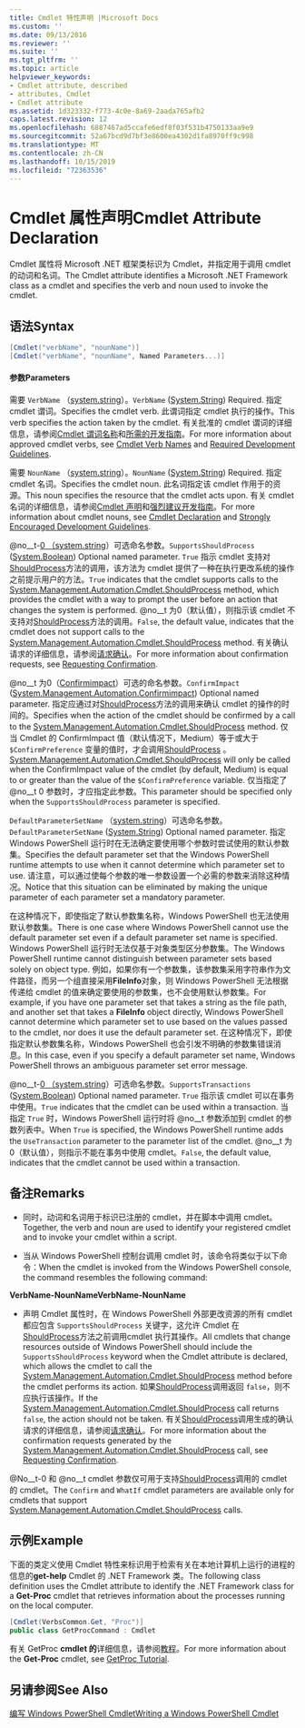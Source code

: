 ```yaml
---
title: Cmdlet 特性声明 |Microsoft Docs
ms.custom: ''
ms.date: 09/13/2016
ms.reviewer: ''
ms.suite: ''
ms.tgt_pltfrm: ''
ms.topic: article
helpviewer_keywords:
- Cmdlet attribute, described
- attributes, Cmdlet
- Cmdlet attribute
ms.assetid: 1d323332-f773-4c0e-8a69-2aada765afb2
caps.latest.revision: 12
ms.openlocfilehash: 6887467ad5ccafe6edf8f03f531b4750133aa9e9
ms.sourcegitcommit: 52a67bcd9d7bf3e8600ea4302d1fa8970ff9c998
ms.translationtype: MT
ms.contentlocale: zh-CN
ms.lasthandoff: 10/15/2019
ms.locfileid: "72363536"
---
```

# <a name="cmdlet-attribute-declaration"></a><span data-ttu-id="a5a3d-102">Cmdlet 属性声明</span><span class="sxs-lookup"><span data-stu-id="a5a3d-102">Cmdlet Attribute Declaration</span></span>

<span data-ttu-id="a5a3d-103">Cmdlet 属性将 Microsoft .NET 框架类标识为 Cmdlet，并指定用于调用 cmdlet 的动词和名词。</span><span class="sxs-lookup"><span data-stu-id="a5a3d-103">The Cmdlet attribute identifies a Microsoft .NET Framework class as a cmdlet and specifies the verb and noun used to invoke the cmdlet.</span></span>

## <a name="syntax"></a><span data-ttu-id="a5a3d-104">语法</span><span class="sxs-lookup"><span data-stu-id="a5a3d-104">Syntax</span></span>

```csharp
[Cmdlet("verbName", "nounName")]
[Cmdlet("verbName", "nounName", Named Parameters...)]
```

#### <a name="parameters"></a><span data-ttu-id="a5a3d-105">参数</span><span class="sxs-lookup"><span data-stu-id="a5a3d-105">Parameters</span></span>

<span data-ttu-id="a5a3d-106">需要 `VerbName` （[system.string](/dotnet/api/System.String)）。</span><span class="sxs-lookup"><span data-stu-id="a5a3d-106">`VerbName` ([System.String](/dotnet/api/System.String)) Required.</span></span> <span data-ttu-id="a5a3d-107">指定 cmdlet 谓词。</span><span class="sxs-lookup"><span data-stu-id="a5a3d-107">Specifies the cmdlet verb.</span></span> <span data-ttu-id="a5a3d-108">此谓词指定 cmdlet 执行的操作。</span><span class="sxs-lookup"><span data-stu-id="a5a3d-108">This verb specifies the action taken by the cmdlet.</span></span> <span data-ttu-id="a5a3d-109">有关批准的 cmdlet 谓词的详细信息，请参阅[Cmdlet 谓词名称](./approved-verbs-for-windows-powershell-commands.md)和[所需的开发指南](./required-development-guidelines.md)。</span><span class="sxs-lookup"><span data-stu-id="a5a3d-109">For more information about approved cmdlet verbs, see [Cmdlet Verb Names](./approved-verbs-for-windows-powershell-commands.md) and [Required Development Guidelines](./required-development-guidelines.md).</span></span>

<span data-ttu-id="a5a3d-110">需要 `NounName` （[system.string](/dotnet/api/System.String)）。</span><span class="sxs-lookup"><span data-stu-id="a5a3d-110">`NounName` ([System.String](/dotnet/api/System.String)) Required.</span></span> <span data-ttu-id="a5a3d-111">指定 cmdlet 名词。</span><span class="sxs-lookup"><span data-stu-id="a5a3d-111">Specifies the cmdlet noun.</span></span> <span data-ttu-id="a5a3d-112">此名词指定该 cmdlet 作用于的资源。</span><span class="sxs-lookup"><span data-stu-id="a5a3d-112">This noun specifies the resource that the cmdlet acts upon.</span></span> <span data-ttu-id="a5a3d-113">有关 cmdlet 名词的详细信息，请参阅[Cmdlet 声明](./cmdlet-class-declaration.md)和[强烈建议开发指南](./strongly-encouraged-development-guidelines.md)。</span><span class="sxs-lookup"><span data-stu-id="a5a3d-113">For more information about cmdlet nouns, see [Cmdlet Declaration](./cmdlet-class-declaration.md) and [Strongly Encouraged Development Guidelines](./strongly-encouraged-development-guidelines.md).</span></span>

<span data-ttu-id="a5a3d-114">@no__t-[0 （system.string](/dotnet/api/System.Boolean)）可选命名参数。</span><span class="sxs-lookup"><span data-stu-id="a5a3d-114">`SupportsShouldProcess` ([System.Boolean](/dotnet/api/System.Boolean)) Optional named parameter.</span></span> <span data-ttu-id="a5a3d-115">`True` 指示 cmdlet 支持对[ShouldProcess](/dotnet/api/System.Management.Automation.Cmdlet.ShouldProcess)方法的调用，该方法为 cmdlet 提供了一种在执行更改系统的操作之前提示用户的方法。</span><span class="sxs-lookup"><span data-stu-id="a5a3d-115">`True` indicates that the cmdlet supports calls to the [System.Management.Automation.Cmdlet.ShouldProcess](/dotnet/api/System.Management.Automation.Cmdlet.ShouldProcess) method, which provides the cmdlet with a way to prompt the user before an action that changes the system is performed.</span></span> <span data-ttu-id="a5a3d-116">@no__t 为0（默认值），则指示该 cmdlet 不支持对[ShouldProcess](/dotnet/api/System.Management.Automation.Cmdlet.ShouldProcess)方法的调用。</span><span class="sxs-lookup"><span data-stu-id="a5a3d-116">`False`, the default value, indicates that the cmdlet does not support calls to the [System.Management.Automation.Cmdlet.ShouldProcess](/dotnet/api/System.Management.Automation.Cmdlet.ShouldProcess) method.</span></span> <span data-ttu-id="a5a3d-117">有关确认请求的详细信息，请参阅[请求确认](./requesting-confirmation-from-cmdlets.md)。</span><span class="sxs-lookup"><span data-stu-id="a5a3d-117">For more information about confirmation requests, see [Requesting Confirmation](./requesting-confirmation-from-cmdlets.md).</span></span>

<span data-ttu-id="a5a3d-118">@no__t 为0（[Confirmimpact](/dotnet/api/System.Management.Automation.ConfirmImpact)）可选的命名参数。</span><span class="sxs-lookup"><span data-stu-id="a5a3d-118">`ConfirmImpact` ([System.Management.Automation.Confirmimpact](/dotnet/api/System.Management.Automation.ConfirmImpact)) Optional named parameter.</span></span> <span data-ttu-id="a5a3d-119">指定应通过对[ShouldProcess](/dotnet/api/System.Management.Automation.Cmdlet.ShouldProcess)方法的调用来确认 cmdlet 的操作的时间的。</span><span class="sxs-lookup"><span data-stu-id="a5a3d-119">Specifies when the action of the cmdlet should be confirmed by a call to the [System.Management.Automation.Cmdlet.ShouldProcess](/dotnet/api/System.Management.Automation.Cmdlet.ShouldProcess) method.</span></span> <span data-ttu-id="a5a3d-120">仅当 Cmdlet 的 ConfirmImpact 值（默认情况下，Medium）等于或大于 `$ConfirmPreference` 变量的值时，才会调用[ShouldProcess](/dotnet/api/System.Management.Automation.Cmdlet.ShouldProcess) 。</span><span class="sxs-lookup"><span data-stu-id="a5a3d-120">[System.Management.Automation.Cmdlet.ShouldProcess](/dotnet/api/System.Management.Automation.Cmdlet.ShouldProcess) will only be called when the ConfirmImpact value of the cmdlet (by default, Medium) is equal to or greater than the value of the `$ConfirmPreference` variable.</span></span> <span data-ttu-id="a5a3d-121">仅当指定了 @no__t 0 参数时，才应指定此参数。</span><span class="sxs-lookup"><span data-stu-id="a5a3d-121">This parameter should be specified only when the `SupportsShouldProcess` parameter is specified.</span></span>

<span data-ttu-id="a5a3d-122">`DefaultParameterSetName` （[system.string](/dotnet/api/System.String)）可选命名参数。</span><span class="sxs-lookup"><span data-stu-id="a5a3d-122">`DefaultParameterSetName` ([System.String](/dotnet/api/System.String)) Optional named parameter.</span></span> <span data-ttu-id="a5a3d-123">指定 Windows PowerShell 运行时在无法确定要使用哪个参数时尝试使用的默认参数集。</span><span class="sxs-lookup"><span data-stu-id="a5a3d-123">Specifies the default parameter set that the Windows PowerShell runtime attempts to use when it cannot determine which parameter set to use.</span></span> <span data-ttu-id="a5a3d-124">请注意，可以通过使每个参数的唯一参数设置一个必需的参数来消除这种情况。</span><span class="sxs-lookup"><span data-stu-id="a5a3d-124">Notice that this situation can be eliminated by making the unique parameter of each parameter set a mandatory parameter.</span></span>

<span data-ttu-id="a5a3d-125">在这种情况下，即使指定了默认参数集名称，Windows PowerShell 也无法使用默认参数集。</span><span class="sxs-lookup"><span data-stu-id="a5a3d-125">There is one case where Windows PowerShell cannot use the default parameter set even if a default parameter set name is specified.</span></span> <span data-ttu-id="a5a3d-126">Windows PowerShell 运行时无法仅基于对象类型区分参数集。</span><span class="sxs-lookup"><span data-stu-id="a5a3d-126">The Windows PowerShell runtime cannot distinguish between parameter sets based solely on object type.</span></span> <span data-ttu-id="a5a3d-127">例如，如果你有一个参数集，该参数集采用字符串作为文件路径，而另一个组直接采用**FileInfo**对象，则 Windows PowerShell 无法根据传递给 cmdlet 的值来确定要使用的参数集，也不会使用默认参数集。</span><span class="sxs-lookup"><span data-stu-id="a5a3d-127">For example, if you have one parameter set that takes a string as the file path, and another set that takes a **FileInfo** object directly, Windows PowerShell cannot determine which parameter set to use based on the values passed to the cmdlet, nor does it use the default parameter set.</span></span> <span data-ttu-id="a5a3d-128">在这种情况下，即使指定默认参数集名称，Windows PowerShell 也会引发不明确的参数集错误消息。</span><span class="sxs-lookup"><span data-stu-id="a5a3d-128">In this case, even if you specify a default parameter set name, Windows PowerShell throws an ambiguous parameter set error message.</span></span>

<span data-ttu-id="a5a3d-129">@no__t-[0 （system.string](/dotnet/api/System.Boolean)）可选命名参数。</span><span class="sxs-lookup"><span data-stu-id="a5a3d-129">`SupportsTransactions` ([System.Boolean](/dotnet/api/System.Boolean)) Optional named parameter.</span></span> <span data-ttu-id="a5a3d-130">`True` 指示该 cmdlet 可以在事务中使用。</span><span class="sxs-lookup"><span data-stu-id="a5a3d-130">`True` indicates that the cmdlet can be used within a transaction.</span></span> <span data-ttu-id="a5a3d-131">当指定 `True` 时，Windows PowerShell 运行时将 @no__t 参数添加到 cmdlet 的参数列表中。</span><span class="sxs-lookup"><span data-stu-id="a5a3d-131">When `True` is specified, the Windows PowerShell runtime adds the `UseTransaction` parameter to the parameter list of the cmdlet.</span></span> <span data-ttu-id="a5a3d-132">@no__t 为0（默认值），则指示不能在事务中使用 cmdlet。</span><span class="sxs-lookup"><span data-stu-id="a5a3d-132">`False`, the default value, indicates that the cmdlet cannot be used within a transaction.</span></span>

## <a name="remarks"></a><span data-ttu-id="a5a3d-133">备注</span><span class="sxs-lookup"><span data-stu-id="a5a3d-133">Remarks</span></span>

- <span data-ttu-id="a5a3d-134">同时，动词和名词用于标识已注册的 cmdlet，并在脚本中调用 cmdlet。</span><span class="sxs-lookup"><span data-stu-id="a5a3d-134">Together, the verb and noun are used to identify your registered cmdlet and to invoke your cmdlet within a script.</span></span>

- <span data-ttu-id="a5a3d-135">当从 Windows PowerShell 控制台调用 cmdlet 时，该命令将类似于以下命令：</span><span class="sxs-lookup"><span data-stu-id="a5a3d-135">When the cmdlet is invoked from the Windows PowerShell console, the command resembles the following command:</span></span>

<span data-ttu-id="a5a3d-136">**VerbName-NounName**</span><span class="sxs-lookup"><span data-stu-id="a5a3d-136">**VerbName-NounName**</span></span>

- <span data-ttu-id="a5a3d-137">声明 Cmdlet 属性时，在 Windows PowerShell 外部更改资源的所有 cmdlet 都应包含 `SupportsShouldProcess` 关键字，这允许 Cmdlet 在[ShouldProcess](/dotnet/api/System.Management.Automation.Cmdlet.ShouldProcess)方法之前调用cmdlet 执行其操作。</span><span class="sxs-lookup"><span data-stu-id="a5a3d-137">All cmdlets that change resources outside of Windows PowerShell should include the `SupportsShouldProcess` keyword when the Cmdlet attribute is declared, which allows the cmdlet to call the [System.Management.Automation.Cmdlet.ShouldProcess](/dotnet/api/System.Management.Automation.Cmdlet.ShouldProcess) method before the cmdlet performs its action.</span></span> <span data-ttu-id="a5a3d-138">如果[ShouldProcess](/dotnet/api/System.Management.Automation.Cmdlet.ShouldProcess)调用返回 `false`，则不应执行该操作。</span><span class="sxs-lookup"><span data-stu-id="a5a3d-138">If the [System.Management.Automation.Cmdlet.ShouldProcess](/dotnet/api/System.Management.Automation.Cmdlet.ShouldProcess) call returns `false`, the action should not be taken.</span></span> <span data-ttu-id="a5a3d-139">有关[ShouldProcess](/dotnet/api/System.Management.Automation.Cmdlet.ShouldProcess)调用生成的确认请求的详细信息，请参阅[请求确认](./requesting-confirmation-from-cmdlets.md)。</span><span class="sxs-lookup"><span data-stu-id="a5a3d-139">For more information about the confirmation requests generated by the [System.Management.Automation.Cmdlet.ShouldProcess](/dotnet/api/System.Management.Automation.Cmdlet.ShouldProcess) call, see [Requesting Confirmation](./requesting-confirmation-from-cmdlets.md).</span></span>

<span data-ttu-id="a5a3d-140">@No__t-0 和 @no__t cmdlet 参数仅可用于支持[ShouldProcess](/dotnet/api/System.Management.Automation.Cmdlet.ShouldProcess)调用的 cmdlet 的 cmdlet。</span><span class="sxs-lookup"><span data-stu-id="a5a3d-140">The `Confirm` and `WhatIf` cmdlet parameters are available only for cmdlets that support [System.Management.Automation.Cmdlet.ShouldProcess](/dotnet/api/System.Management.Automation.Cmdlet.ShouldProcess) calls.</span></span>

## <a name="example"></a><span data-ttu-id="a5a3d-141">示例</span><span class="sxs-lookup"><span data-stu-id="a5a3d-141">Example</span></span>

<span data-ttu-id="a5a3d-142">下面的类定义使用 Cmdlet 特性来标识用于检索有关在本地计算机上运行的进程的信息的**get-help** Cmdlet 的 .NET Framework 类。</span><span class="sxs-lookup"><span data-stu-id="a5a3d-142">The following class definition uses the Cmdlet attribute to identify the .NET Framework class for a **Get-Proc** cmdlet that retrieves information about the processes running on the local computer.</span></span>

```csharp
[Cmdlet(VerbsCommon.Get, "Proc")]
public class GetProcCommand : Cmdlet
```

<span data-ttu-id="a5a3d-143">有关 GetProc **cmdlet 的**详细信息，请参阅[教程](./getproc-tutorial.md)。</span><span class="sxs-lookup"><span data-stu-id="a5a3d-143">For more information about the **Get-Proc** cmdlet, see [GetProc Tutorial](./getproc-tutorial.md).</span></span>

## <a name="see-also"></a><span data-ttu-id="a5a3d-144">另请参阅</span><span class="sxs-lookup"><span data-stu-id="a5a3d-144">See Also</span></span>

[<span data-ttu-id="a5a3d-145">编写 Windows PowerShell Cmdlet</span><span class="sxs-lookup"><span data-stu-id="a5a3d-145">Writing a Windows PowerShell Cmdlet</span></span>](./writing-a-windows-powershell-cmdlet.md)
